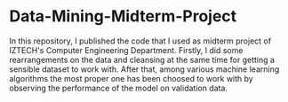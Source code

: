 # Data-Mining-Midterm-Project
In this repository, I published the code that I used as midterm project of IZTECH's Computer Engineering Department. Firstly, I did some rearrangements on the data and cleansing at the same time for getting a sensible dataset to work with. After that, among various machine learning algorithms the most proper one has been choosed to work with by observing the performance of the model on validation data.
